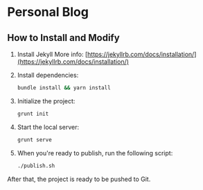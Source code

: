 # Personal Blog

## How to Install and Modify

1. Install Jekyll
   More info: [https://jekyllrb.com/docs/installation/](https://jekyllrb.com/docs/installation/)

2. Install dependencies:

   ```bash
   bundle install && yarn install
   ```

3. Initialize the project:

   ```bash
   grunt init
   ```

4. Start the local server:

   ```bash
   grunt serve
   ```

5. When you're ready to publish, run the following script:

   ```bash
   ./publish.sh
   ```

After that, the project is ready to be pushed to Git.

